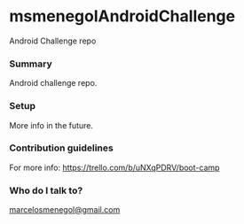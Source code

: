 # msmenegolAndroidChallenge
Android Challenge repo

### Summary ###

Android challenge repo.

### Setup ###

More info in the future.

### Contribution guidelines ###

For more info: https://trello.com/b/uNXqPDRV/boot-camp

### Who do I talk to? ###

marcelosmenegol@gmail.com
